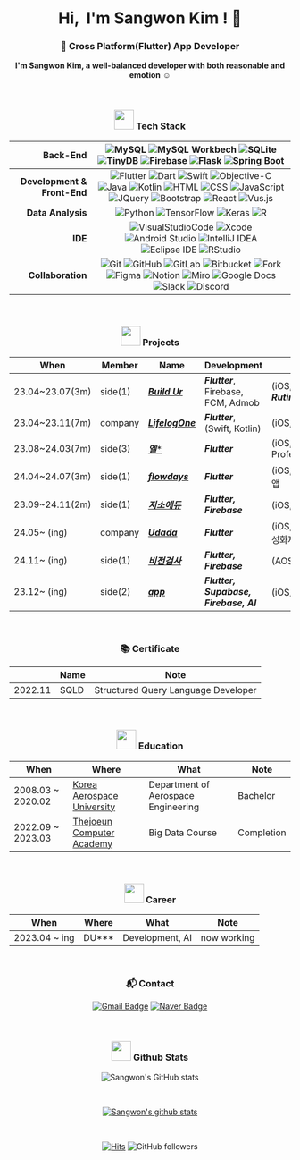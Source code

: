      
<div align="center">
  
<h1 align="center">Hi, &nbsp;I'm Sangwon Kim ! 👋 </h1>

### 🌱 Cross Platform(Flutter) App Developer

  **I'm Sangwon Kim, a well-balanced developer with both reasonable and emotion** :relaxed:
  <!-- **이성과 감성을 겸비한 균형있는 개발자, 김상원입니다** :relaxed:   -->

<!--
<br>

  📙 iOS / AOS App: 2024.03 [***엘****]() (side project) - Community of Professionals     
  📙 iOS / AOS App: 2023.11 [***LifelogOne***]() (company project) - LG Smart Health Care     
  📙 iOS / AOS App: 2023.07 [***Build Ur***](https://chambray-galaxy-020.notion.site/Build-Ur-a72ad722ef0b4ae29f70de89227752e1) (personal project) - Routine | Schedule | ToDoList | Writing
  <br>(* advanced from 'Life Rutine')
<br>
  📙 iOS app: 2023.03 [***Life Rutine***](https://valuable-sandal-512.notion.site/Life-Rutine-21f94eea8e824962a4ae26d2769146ec) (personal project) - Routine | Schedule | Writing

<br>
  📕 I've learned <br>- Flutter | Dart | Java | Swift | objective-c | Kotlin | MySQL | Firebase | SQLite | TinyDB | MVC Pattern | Spring Boot | R(Data Analysis, Machine Learning) | Python(Scrapy, Data Analysis, Machine Learning, Deep Learning)    

<!--
  📗 I did these projects in [Academy]() <br>- Java(Swing Program) | Java(MVC Pattern Web) | Java(Spring Web)
  <br>- R(Data Analysis) | Flutter-R(ML-App) | Python-Flutter(ML-App)
  <br>- Python-Flutter(RL-DL-App): Python (***Reinforcement, CNN***) *FinTech* ***Flutter*** App |    


  📗 I did these projects in [Company]() <br>- LifeLogOne : LG smart health care (app store / play store)
  
  📙 I did these projects in [Personal]()
  <br>- Build Ur : Flutter-Firebase (app store / play store / myself)
  <br>- LifeRutine : Flutter-SQLite (app store / myself)


  📙 I did these projects in [Side Project]()
  <br>- 엘* : Flutter (app store / play store)

     
  📘 I'm currently in the development / AI profession
-->

<br>

### <img src="https://media.giphy.com/media/WFZvB7VIXBgiz3oDXE/giphy.gif" width="35"> Tech Stack
 
  |<b>Back-End</b>|![MySQL](https://img.shields.io/badge/mySQL-4479A1.svg?&style=flat-square&logo=mySQL&logoColor=white)  ![MySQL Workbech](https://img.shields.io/badge/MySQL%20Workbench-4479A1.svg?&style=flat-square&logo=mySQL%20Workbench&logoColor=white)  ![SQLite](https://img.shields.io/badge/SQLite-003B57.svg?&style=flat-square&logo=SQLite&logoColor=white)  ![TinyDB](https://img.shields.io/badge/TinyDB-276DC3.svg?&style=flat-square&logo=TinyDB&logoColor=white)  ![Firebase](https://img.shields.io/badge/Firebase-FFCA28.svg?&style=flat-square&logo=Firebase&logoColor=white)  ![Flask](https://img.shields.io/badge/Flask-000000.svg?&style=flat-square&logo=Flask&logoColor=white)  ![Spring Boot](https://img.shields.io/badge/Spring%20Boot-6DB33F.svg?&style=flat-square&logo=Spring%20Boot&logoColor=white)|
  |------:|:------:|
  |<b>Development & Front-End</b>|  ![Flutter](https://img.shields.io/badge/Flutter-02569B.svg?&style=flat-square&logo=Flutter&logoColor=white)  ![Dart](https://img.shields.io/badge/Dart-0175C2.svg?&style=flat-square&logo=Dart&logoColor=white)  ![Swift](https://img.shields.io/badge/Swift-F05138.svg?&style=flat-square&logo=Swift&logoColor=white)  ![Objective-C](https://img.shields.io/badge/Objective%82C-57BCAD.svg?&style=flat-square&logo=Objective%82C&logoColor=white)  ![Java](https://img.shields.io/badge/Java-007396.svg?&style=flat-square&logo=Java&logoColor=white)   ![Kotlin](https://img.shields.io/badge/Kotlin-7F52FF.svg?&style=flat-square&logo=Kotlin&logoColor=white)    ![HTML](https://img.shields.io/badge/HTML5-E34F26.svg?&style=flat-square&logo=HTML5&logoColor=white)  ![CSS](https://img.shields.io/badge/CSS-1572B6.svg?&style=flat-square&logo=CSS3&logoColor=white)  ![JavaScript](https://img.shields.io/badge/JavaScript-F7DF1E.svg?&style=flat-square&logo=JavaScript&logoColor=white)  ![JQuery](https://img.shields.io/badge/JQuery-0769AD.svg?&style=flat-square&logo=JQuery&logoColor=white)  ![Bootstrap](https://img.shields.io/badge/Bootstrap-7952B3.svg?&style=flat-square&logo=Bootstrap&logoColor=white) ![React](https://img.shields.io/badge/React-61DAFB.svg?&style=flat-square&logo=React&logoColor=white) ![Vus.js](https://img.shields.io/badge/Vue.js-4FC08D.svg?&style=flat-square&logo=Vue.js&logoColor=white)|
  |<b>Data Analysis</b>|  ![Python](https://img.shields.io/badge/Python-3776AB.svg?&style=flat-square&logo=Python&logoColor=white)  ![TensorFlow](https://img.shields.io/badge/TensorFlow-FF6F00.svg?&style=flat-square&logo=TensorFlow&logoColor=white)  ![Keras](https://img.shields.io/badge/Keras-D00000.svg?&style=flat-square&logo=Keras&logoColor=white)  ![R](https://img.shields.io/badge/R-276DC3.svg?&style=flat-square&logo=R&logoColor=white)|  
  |<b>IDE</b>|  ![VisualStudioCode](https://img.shields.io/badge/Visual%20Studio%20Code-007ACC.svg?&style=flat-square&logo=VisualStudioCode&logoColor=white)  ![Xcode](https://img.shields.io/badge/Xcode-147EFB.svg?&style=flat-square&logo=Xcode&logoColor=white)  ![Android Studio](https://img.shields.io/badge/Android%20Studio-3DDC84.svg?&style=flat-square&logo=Xcode&logoColor=white)  ![IntelliJ IDEA](https://img.shields.io/badge/IntelliJ%20IDE-000000.svg?&style=flat-square&logo=IntelliJIDEA&logoColor=white)  ![Eclipse IDE](https://img.shields.io/badge/Eclipse%20IDE-2C2255.svg?&style=flat-square&logo=Eclipse%20IDE&logoColor=white)  ![RStudio](https://img.shields.io/badge/RStudio-75AADB.svg?&style=flat-square&logo=RStudio&logoColor=white)|
  |<b>Collaboration</b>|  ![Git](https://img.shields.io/badge/Git-F05032.svg?&style=flat-square&logo=Git&logoColor=white)  ![GitHub](https://img.shields.io/badge/GitHub-181717.svg?&style=flat-square&logo=GitHub&logoColor=white)  ![GitLab](https://img.shields.io/badge/GitLab-FC6D26.svg?&style=flat-square&logo=GitLab&logoColor=white)  ![Bitbucket](https://img.shields.io/badge/Bitbucket-0052CC.svg?&style=flat-square&logo=Bitbucket&logoColor=white)  ![Fork](https://img.shields.io/badge/Fork-75AADB.svg?&style=flat-square&logo=Fork&logoColor=white)  ![Figma](https://img.shields.io/badge/Figma-F24E1E.svg?&style=flat-square&logo=Figma&logoColor=white)  ![Notion](https://img.shields.io/badge/Notion-000000.svg?&style=flat-square&logo=Notion&logoColor=white)  ![Miro](https://img.shields.io/badge/Miro-050038.svg?&style=flat-square&logo=Miro&logoColor=white)  ![Google Docs](https://img.shields.io/badge/Google%20Docs-34A853.svg?&style=flat-square&logo=Google%20Docs&logoColor=white)  ![Slack](https://img.shields.io/badge/Slack-4A154B.svg?&style=flat-square&logo=Slack&logoColor=white)  ![Discord](https://img.shields.io/badge/Discord-5865F2.svg?&style=flat-square&logo=Discord&logoColor=white)|

<br>
  
### <img src="https://media.giphy.com/media/IauL6LvGNlT3ffhcqq/giphy.gif" width="35"> Projects

  |       When       | Member | Name | Development |    Output    |
  |-----|-----|-----|-----|-----|  
  |23.04~23.07(3m)|side(1)|[***Build Ur***](https://chambray-galaxy-020.notion.site/Build-Ur-a72ad722ef0b4ae29f70de89227752e1)|***Flutter***, Firebase, FCM, Admob|(iOS, AOS), ***Rutine***/Schedule/ToDoList/Writing|
  |23.04~23.11(7m)|company|[***LifelogOne***]()|***Flutter***, (Swift, Kotlin)|(iOS, AOS) LG Smart Health Care|
  |23.08~24.03(7m)|side(3)|[***엘****]()|***Flutter***|(iOS, AOS) Community of Professionals|
  |24.04~24.07(3m)|side(1)|[***flowdays***]()|***Flutter***|(iOS, AOS) 시간관리 및 타이머/기록 앱|
  |23.09~24.11(2m)|side(1)|[***지소에듀***]()|***Flutter, Firebase***|(iOS, AOS) 교육 상담 앱 / 관리자 웹|
  |24.05~ (ing)|company|[***Udada***]()|***Flutter***|(iOS, AOS) Pet Insurance App(삼성화재 펫보험 앱)|
  |24.11~ (ing)|side(1)|[***비전검사***]()|***Flutter, Firebase***|(AOS) opencv 활용한 카메라 인식 앱|
  |23.12~ (ing)|side(2)|[***app***]()|***Flutter, Supabase, Firebase, AI***|(iOS, AOS) 사용자 기반 관계 관리 앱|
  <!--
  |22.10(9d)|academy(5)|[Noon Swing Project](https://github.com/sangwonKim7/Swing-Project__App-Kiosk-Cms__Noon.git)|Java, *Swing*|App / Kiosk / Cms|
  |22.11(14d)|academy(5)|[RoastBean Web (mvc)](https://github.com/sangwonKim7/MVC-Project__Web__Roast-Bean.git)|Java, **MVC Pattern**, MySQL|WEB|
  |22.11(7d)|academy(5)|[RoastBean Web (spring)](https://github.com/sangwonKim7/Spring-Project__Web__Roast-Bean.git)|Java, **Spring boot**, MySQL|WEB|
  |22.12(3d)|academy(1)|Subway Data Analysis Semi Project|R|Data Analysis|
  |22.12(4d)|academy(1)|Scheduler App Semi Project|**Flutter**, MySQL|App|
  |23.01(11d)|academy(5)|[Dr.Oh App Project](https://github.com/sangwonKim7/Flutter-R-Project__App-ML__Dr_Oh.git)|**Flutter**, **R**, Firebase|*Data Analysis*, ML, App|
  |23.02(16d)|academy(5)|[LocalNow ML-App Project](https://github.com/sangwonKim7/Python-Flutter_ML-App_LocalNow.git)|***Python(ML)***, **Flutter**, *Flask*, Firebase|Data Analysis, **ML**, App|
  |23.03(12d)|academy(1)|[MemoryMarket RL-DL-App Project](https://github.com/sangwonKim7)|***Python(RL/DL)***, Flutter, Flask, Firebase|***RL, DL***, Fintech, App|
  -->

<br>

### 📚 Certificate
  
  ||Name|Note|
  |-|-|-|
  |2022.11|SQLD|Structured Query Language Developer|
  
<br>
  
### <img src="https://media.giphy.com/media/cIbeGOBApvS2pB4zj5/giphy.gif" width="35"> Education
   
|When|Where|What|Note|
|------|------|------|------|
|2008.03 ~ 2020.02|[Korea Aerospace University](http://kau.ac.kr/web/index.do)|Department of Aerospace Engineering|Bachelor|
|2022.09 ~ 2023.03|[Thejoeun Computer Academy](https://gr.tjoeun.co.kr)|Big Data Course|Completion|
  
<br>
  
### <img src="https://media.giphy.com/media/QXPqYpSyBIMjBTtBbl/giphy.gif" width="35"> Career
   
|When|Where|What|Note|
|------|------|------|------|
|2023.04 ~ ing|DU***|Development, AI|now working|     

<br>

### 📬 Contact

[![Gmail Badge](https://img.shields.io/badge/Gmail-d14836?style=flat-square&logo=Gmail&logoColor=white&link=mailto:swkim7275@gmail.com)](mailto:swkim7275@gmail.com)
[![Naver Badge](https://img.shields.io/badge/Naver-d03C75A?style=flat-square&logo=Naver&logoColor=white&link=mailto:swkim7275@naver.com)](mailto:swkim7275@naver.com)
  
<br>
  
### <img src="https://media.giphy.com/media/KzccVmHEzmNLbc3Tv2/giphy.gif" width="35"> Github Stats
  
![Sangwon's GitHub stats](https://github-readme-stats.vercel.app/api/top-langs?username=sangwonKim7&show_icons=true&theme=tokyonight&layout=compact)

<br>

[![Sangwon's github stats](https://github-readme-stats.vercel.app/api?username=sangwonKim7&show_icons=true&theme=tokyonight)](https://github.com/sangwonKim7/)
  
<br>  
  
[![Hits](https://hits.seeyoufarm.com/api/count/incr/badge.svg?url=https%3A%2F%2Fgithub.com%2FsangwonKim7&count_bg=%2379C83D&title_bg=%23555555&icon=&icon_color=%23E7E7E7&title=hits&edge_flat=false)](https://hits.seeyoufarm.com)
![GitHub followers](https://img.shields.io/github/followers/sangwonKim7?style=social)

</div>


<!--
**sangwonKim7/sangwonKim7** is a ✨ _special_ ✨ repository because its `README.md` (this file) appears on your GitHub profile.

Here are some ideas to get you started:

- 🔭 I’m currently working on ...
- 🌱 I’m currently learning ...
- 👯 I’m looking to collaborate on ...
- 🤔 I’m looking for help with ...
- 💬 Ask me about ...
- 📫 How to reach me: ...
- 😄 Pronouns: ...
- ⚡ Fun fact: ...
-->
